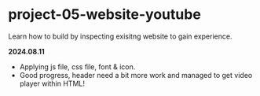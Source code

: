 # project-05-website-youtube
Learn how to build by inspecting exisitng website to gain experience.



**2024.08.11**
- Applying js file, css file, font & icon.
- Good progress, header need a bit more work and managed to get video player within HTML!